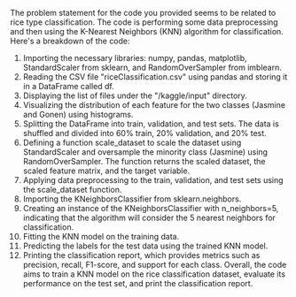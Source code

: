 The problem statement for the code you provided seems to be related to rice type classification. The code is performing some data preprocessing and then using the K-Nearest Neighbors (KNN) algorithm for classification.
Here's a breakdown of the code:
1.	Importing the necessary libraries: numpy, pandas, matplotlib, StandardScaler from sklearn, and RandomOverSampler from imblearn.
2.	Reading the CSV file "riceClassification.csv" using pandas and storing it in a DataFrame called df.
3.	Displaying the list of files under the "/kaggle/input" directory.
4.	Visualizing the distribution of each feature for the two classes (Jasmine and Gonen) using histograms.
5.	Splitting the DataFrame into train, validation, and test sets. The data is shuffled and divided into 60% train, 20% validation, and 20% test.
6.	Defining a function scale_dataset to scale the dataset using StandardScaler and oversample the minority class (Jasmine) using RandomOverSampler. The function returns the scaled dataset, the scaled feature matrix, and the target variable.
7.	Applying data preprocessing to the train, validation, and test sets using the scale_dataset function.
8.	Importing the KNeighborsClassifier from sklearn.neighbors.
9.	Creating an instance of the KNeighborsClassifier with n_neighbors=5, indicating that the algorithm will consider the 5 nearest neighbors for classification.
10.	Fitting the KNN model on the training data.
11.	Predicting the labels for the test data using the trained KNN model.
12.	Printing the classification report, which provides metrics such as precision, recall, F1-score, and support for each class.
Overall, the code aims to train a KNN model on the rice classification dataset, evaluate its performance on the test set, and print the classification report.


